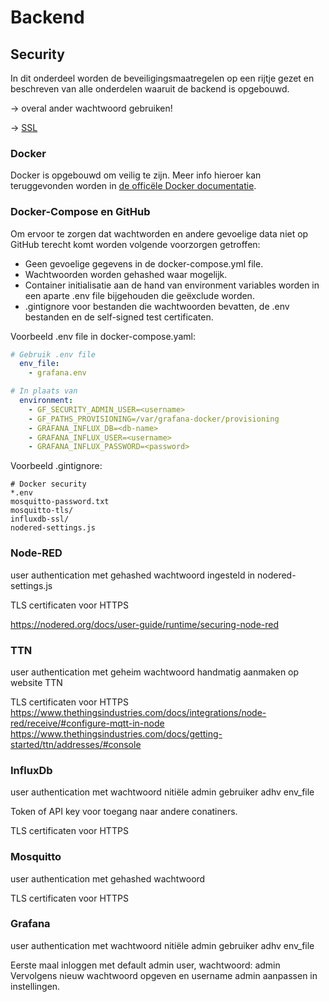 # Backend

## Security

 In dit onderdeel worden de beveiligingsmaatregelen op een rijtje gezet en beschreven van alle onderdelen waaruit de backend is opgebouwd.

 -> overal ander wachtwoord gebruiken!

 -> [SSL](https://www.digitalocean.com/community/tutorials/how-to-use-certbot-standalone-mode-to-retrieve-let-s-encrypt-ssl-certificates-on-ubuntu-1804)

### Docker

Docker is opgebouwd om veilig te zijn. Meer info hieroer kan teruggevonden worden in [de officële Docker documentatie](https://docs.docker.com/engine/security/).

### Docker-Compose en GitHub

Om ervoor te zorgen dat wachtworden en andere gevoelige data niet op GitHub terecht komt worden volgende voorzorgen getroffen:

- Geen gevoelige gegevens in de docker-compose.yml file.
- Wachtwoorden worden gehashed waar mogelijk.
- Container initialisatie aan de hand van environment variables worden in een aparte .env file bijgehouden die geëxclude worden.
- .gintignore voor bestanden die wachtwoorden bevatten, de .env bestanden en de self-signed test certificaten.


Voorbeeld .env file in docker-compose.yaml:
```yaml
# Gebruik .env file
  env_file:
    - grafana.env

# In plaats van
  environment:
    - GF_SECURITY_ADMIN_USER=<username>
    - GF_PATHS_PROVISIONING=/var/grafana-docker/provisioning
    - GRAFANA_INFLUX_DB=<db-name>
    - GRAFANA_INFLUX_USER=<username>
    - GRAFANA_INFLUX_PASSWORD=<password>
```


Voorbeeld .gintignore:
```
# Docker security
*.env
mosquitto-password.txt
mosquitto-tls/
influxdb-ssl/
nodered-settings.js
```


### Node-RED

user authentication met gehashed wachtwoord
ingesteld in nodered-settings.js

TLS certificaten voor HTTPS

https://nodered.org/docs/user-guide/runtime/securing-node-red

### TTN

user authentication met geheim wachtwoord
handmatig aanmaken op website TTN

TLS certificaten voor HTTPS
https://www.thethingsindustries.com/docs/integrations/node-red/receive/#configure-mqtt-in-node
https://www.thethingsindustries.com/docs/getting-started/ttn/addresses/#console

### InfluxDb

user authentication met wachtwoord
nitiële admin gebruiker adhv env_file

Token of API key voor toegang naar andere conatiners.

TLS certificaten voor HTTPS

### Mosquitto

user authentication met gehashed wachtwoord

TLS certificaten voor HTTPS

### Grafana

user authentication met wachtwoord
nitiële admin gebruiker adhv env_file

Eerste maal inloggen met default admin user, wachtwoord: admin
Vervolgens nieuw wachtwoord opgeven en username admin aanpassen in instellingen.
